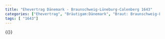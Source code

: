 ```yaml
---
title: "Ehevertrag Dänemark - Braunschweig-Lüneburg-Calenberg 1643"
categories: ["Ehevertrag", "Bräutigam:Dänemark", "Braut: Braunschweig-Lüneburg-Calenberg ", "Eheschließung vollzogen?:Ja", "verschiedenkonfessionelle Ehe?:Nein", "Dynastie Bräutigam:Oldenburg (Dänemark)", "Akteur Bräutigam:Oldenburg (Dänemark)", "Akteur Braut:Welfen", "Textbezug?:nein", "Ständisch?:nein", "Ratifikation?:nein", "Sonstiges?:ja", "Bräutigam:Dänemark", "Braut: Braunschweig-Lüneburg-Calenberg "]
tags: [ "1643"]
---
```

<!--more-->
{{<v115>}}